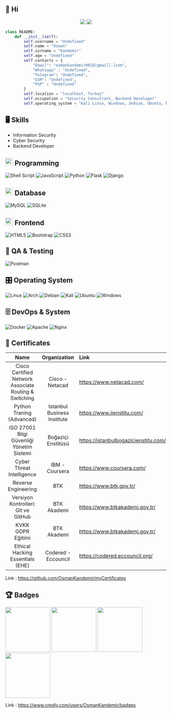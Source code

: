 
## 👋 Hi

<p align="center"> <img src="https://komarev.com/ghpvc/?username=OsmanKandemir&label=Profile Views&color=brightgreen&style=plastic" /> <a href="https://twitter.com/osmankndmr?ref_src=twsrc%5Etfw" class="twitter-follow-button">
<img src="https://img.shields.io/twitter/follow/osmankndmr?style=social" />
</a></p>

```python
class README:
    def __init__(self):
        self.username = "Undefined"
        self.name = "Osman"
        self.surname = "Kandemir"
        self.age = "Undefined"
        self.contacts = {
            "Email": "osmankandemir00[@]gmail[.]com",
            "Whatsapp" : "Undefined",
            "Telegram": "Undefined",
            "GSM": "Undefined",
            "PGP" : "Undefined"
        }
        self.location = "localhost, Turkey"
        self.occupation = "Security Consultant, Backend Developer"
        self.operating_system = "Kali Linux, Windows, Debian, Ubuntu, Mint"
```

 ## 🖥️ Skills
 
 - Information Security
 - Cyber Security
 - Backend Developer

## <img src="https://cdn.iconscout.com/icon/free/png-256/coding-294-459944.png" width="24px" height="24px"> Programming

![Shell Script](https://img.shields.io/badge/shell_script-%23121011.svg?style=for-the-badge&logo=gnu-bash&logoColor=white)
![JavaScript](https://img.shields.io/badge/javascript-%23323330.svg?style=for-the-badge&logo=javascript&logoColor=%23F7DF1E)
![Python](https://img.shields.io/badge/python-3670A0?style=for-the-badge&logo=python&logoColor=ffdd54)
![Flask](https://img.shields.io/badge/flask-%23000.svg?style=for-the-badge&logo=flask&logoColor=white)
![Django](https://img.shields.io/badge/django-%23092E20.svg?style=for-the-badge&logo=django&logoColor=white)

## <img src="https://cdn.iconscout.com/icon/free/png-256/database-828-448141.png" width="24px" height="24px"> Database

![MySQL](https://img.shields.io/badge/mysql-%2300f.svg?style=for-the-badge&logo=mysql&logoColor=white)
![SQLite](https://img.shields.io/badge/sqlite-%2307405e.svg?style=for-the-badge&logo=sqlite&logoColor=white)

## <img src="https://cdn.iconscout.com/icon/premium/png-256-thumb/frontend-1874446-1587018.png" width="24px" height="24px"> Frontend
![HTML5](https://img.shields.io/badge/html5-%23E34F26.svg?style=for-the-badge&logo=html5&logoColor=white)
![Bootstrap](https://img.shields.io/badge/bootstrap-%23563D7C.svg?style=for-the-badge&logo=bootstrap&logoColor=white)
![CSS3](https://img.shields.io/badge/css3-%231572B6.svg?style=for-the-badge&logo=css3&logoColor=white)

## 🧪 QA & Testing
![Postman](https://img.shields.io/badge/Postman-FF6C37?style=for-the-badge&logo=postman&logoColor=white)

## 🎛️ Operating System
![Linux](https://img.shields.io/badge/Linux-FCC624?style=for-the-badge&logo=linux&logoColor=black)
![Arch](https://img.shields.io/badge/Arch%20Linux-1793D1?logo=arch-linux&logoColor=fff&style=for-the-badge)
![Debian](https://img.shields.io/badge/Debian-D70A53?style=for-the-badge&logo=debian&logoColor=white)
![Kali](https://img.shields.io/badge/Kali-268BEE?style=for-the-badge&logo=kalilinux&logoColor=white)
![Ubuntu](https://img.shields.io/badge/Ubuntu-E95420?style=for-the-badge&logo=ubuntu&logoColor=white)
![Windows](https://img.shields.io/badge/Windows-0078D6?style=for-the-badge&logo=windows&logoColor=white)

## 🗄️ DevOps & System
![Docker](https://img.shields.io/badge/docker-%230db7ed.svg?style=for-the-badge&logo=docker&logoColor=white)
![Apache](https://img.shields.io/badge/apache-%23D42029.svg?style=for-the-badge&logo=apache&logoColor=white)
![Nginx](https://img.shields.io/badge/nginx-%23009639.svg?style=for-the-badge&logo=nginx&logoColor=white)
 
 ## 📜 Certificates
 
|                           Name                          |        Organization         |               Link                   |
| :-----------------------------------------------------: | :-------------------------: | :----------------------------------- |
| Cisco Certified Network Associate Routing & Switching   | Cisco - Netacad             | https://www.netacad.com/             |
| Python Traning (Advanced)                               | Istanbul Business Institute | https://www.iienstitu.com/           |
| ISO 27001 Bilgi Güvenliği Yönetim Sistemi               | Boğaziçi Enstitüsü          | https://istanbulbogazicienstitu.com/ |
| Cyber Threat Intelligence                               | IBM - Coursera              | https://www.coursera.com/            |
| Reverse Engineering                                     | BTK                         | https://www.btk.gov.tr/              |  
| Versiyon Kontrolleri: Git ve GitHub                     | BTK Akademi                 | https://www.btkakademi.gov.tr/       |
| KVKK GDPR Eğitimi                                       | BTK Akademi                 | https://www.btkakademi.gov.tr/       |  
| Ethical Hacking Essentials (EHE)                        | Codered - Eccouncil         | https://codered.eccouncil.org/       |


Link : https://github.com/OsmanKandemir/myCertificates

 ## 🏆 Badges
 
<img src="https://images.credly.com/size/680x680/images/054913b2-e271-49a2-a1a4-9bf1c1f9a404/CyberEssentials.png" width="140px" height="140px"> <img src="https://images.credly.com/size/680x680/images/70d71df5-f3dc-4380-9b9d-f22513a70417/CCNAITN__1_.png" width="140px" height="140px"> <img src="https://images.credly.com/size/340x340/images/f4ccdba9-dd65-4349-baad-8f05df116443/CCNASRWE__1_.png" width="140px" height="140px"> <img src="https://images.credly.com/size/340x340/images/0a6d331e-8abf-4272-a949-33f754569a76/CCNAENSA__1_.png" width="140px" height="140px">




 Link : https://www.credly.com/users/OsmanKandemir/badges
 
 
 
 
